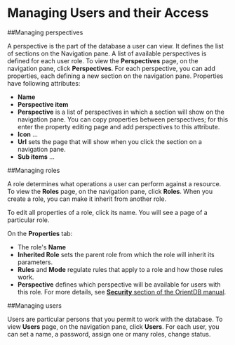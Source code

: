 # Managing Users and their Access

##Managing perspectives

A perspective is the part of the database a user can view. It defines the list of sections on the Navigation pane. A list of available perspectives is defined for each user role. To view the **Perspectives** page, on the navigation pane, click **Perspectives**.
For each perspective, you can add properties, each defining a new section on the navigation pane. Properties have following attributes:
* **Name**
* **Perspective item**
* **Perspective** is a list of perspectives in which a section will show on the navigation pane. You can copy properties between perspectives; for this enter the property editing page and add perspectives to this attribute.
* **Icon** ...
* **Url** sets the page that will show when you click the section on a navigation pane.
* **Sub items** ...

##Managing roles

A role determines what operations a user can perform against a resource.
To view the **Roles** page, on the navigation pane, click **Roles**. When you create a role, you can make it inherit from another role.

To edit all properties of a role, click its name. You will see a page of a particular role. 

On the **Properties** tab:
* The role's **Name** 
* **Inherited Role** sets the parent role from which the role will inherit its parameters.
* **Rules** and **Mode** regulate rules that apply to a role and how those rules work. 
* **Perspective** defines which perspective will be available for users with this role.
For more details, see [**Security** section of the OrientDB manual](http://orientdb.com/docs/last/Studio-Security.html).

##Managing users

Users are particular persons that you permit to work with the database. To view **Users** page, on the navigation pane, click **Users**.
For each user, you can set a name, a password, assign one or many roles, change status.

